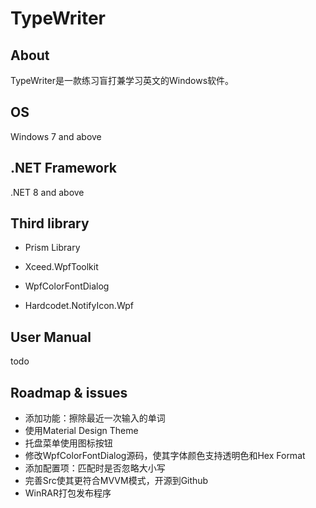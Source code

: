 # TypeWriter

## About

TypeWriter是一款练习盲打兼学习英文的Windows软件。

## OS 

Windows 7 and  above

## .NET Framework 

.NET 8 and above

## Third library

- Prism Library

- Xceed.WpfToolkit

- WpfColorFontDialog

- Hardcodet.NotifyIcon.Wpf

## User Manual 

todo

## Roadmap & issues

- 添加功能：擦除最近一次输入的单词
- 使用Material Design Theme
- 托盘菜单使用图标按钮
- 修改WpfColorFontDialog源码，使其字体颜色支持透明色和Hex Format
- 添加配置项：匹配时是否忽略大小写
- 完善Src使其更符合MVVM模式，开源到Github
- WinRAR打包发布程序
